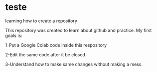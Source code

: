 # teste
learning how to create a repository

This repository was created to learn about github and practice.
My first goals is:

1-Put a Google Colab code inside this respository

2-Edit the same code after it be closed.

3-Understand how to make same changes without making a mess.
